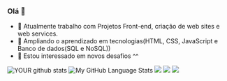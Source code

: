 ###  Olá 👋

- 🔭 Atualmente trabalho com Projetos Front-end, criação de web sites e web services. 
- 🌱 Ampliando o aprendizado em tecnologias(HTML, CSS, JavaScript e Banco de dados(SQL e NoSQL))
- 🤝 Estou interessado em novos desafios ^^

![YOUR github stats](https://github-readme-stats.vercel.app/api?username=EuKaique&theme=tokyonight)
![My GitHub Language Stats](https://github-readme-stats.vercel.app/api/top-langs/?username=EuKaique&langs_count=4&theme=tokyonight)
[<img src="https://img.shields.io/badge/linkedin-%230077B5.svg?&style=for-the-badge&logo=linkedin&logoColor=white" />](https://www.linkedin.com/in/kaique-oliveira-santos-0806a6a3/) [<img src = "https://img.shields.io/badge/instagram-%23E4405F.svg?&style=for-the-badge&logo=instagram&logoColor=white">](https://www.instagram.com/kaique_o_s/) [<img src = "https://img.shields.io/badge/facebook-%231877F2.svg?&style=for-the-badge&logo=facebook&logoColor=white">](https://www.facebook.com/kaique.oliveirasantos.547/)

